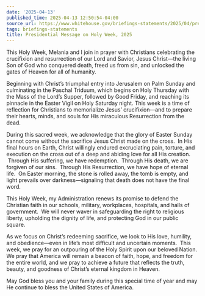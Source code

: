 ```yaml
---
date: '2025-04-13'
published_time: 2025-04-13 12:50:54-04:00
source_url: https://www.whitehouse.gov/briefings-statements/2025/04/presidential-message-on-holy-week-2025/
tags: briefings-statements
title: Presidential Message on Holy Week, 2025
---
```

 
This Holy Week, Melania and I join in prayer with Christians celebrating
the crucifixion and resurrection of our Lord and Savior, Jesus
Christ—the living Son of God who conquered death, freed us from sin, and
unlocked the gates of Heaven for all of humanity.

Beginning with Christ’s triumphal entry into Jerusalem on Palm Sunday
and culminating in the Paschal Triduum, which begins on Holy Thursday
with the Mass of the Lord’s Supper, followed by Good Friday, and
reaching its pinnacle in the Easter Vigil on Holy Saturday night. This
week is a time of reflection for Christians to memorialize Jesus’
crucifixion—and to prepare their hearts, minds, and souls for His
miraculous Resurrection from the dead.

During this sacred week, we acknowledge that the glory of Easter Sunday
cannot come without the sacrifice Jesus Christ made on the cross.  In
His final hours on Earth, Christ willingly endured excruciating pain,
torture, and execution on the cross out of a deep and abiding love for
all His creation.  Through His suffering, we have redemption.  Through
His death, we are forgiven of our sins.  Through His Resurrection, we
have hope of eternal life.  On Easter morning, the stone is rolled away,
the tomb is empty, and light prevails over darkness—signaling that death
does not have the final word.

This Holy Week, my Administration renews its promise to defend the
Christian faith in our schools, military, workplaces, hospitals, and
halls of government.  We will never waver in safeguarding the right to
religious liberty, upholding the dignity of life, and protecting God in
our public square.

As we focus on Christ’s redeeming sacrifice, we look to His love,
humility, and obedience—even in life’s most difficult and uncertain
moments.  This week, we pray for an outpouring of the Holy Spirit upon
our beloved Nation.  We pray that America will remain a beacon of faith,
hope, and freedom for the entire world, and we pray to achieve a future
that reflects the truth, beauty, and goodness of Christ’s eternal
kingdom in Heaven.

May God bless you and your family during this special time of year and
may He continue to bless the United States of America.

